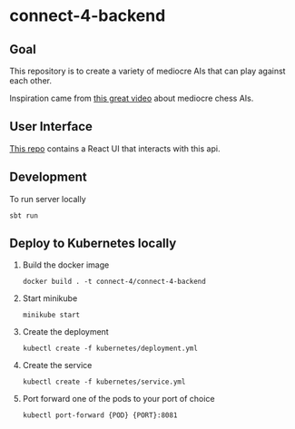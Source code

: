 # connect-4-backend

## Goal

This repository is to create a variety of mediocre AIs that can play against each other.

Inspiration came from [this great video](https://www.youtube.com/watch?v=DpXy041BIlA) about mediocre chess AIs.

## User Interface

[This repo](https://github.com/davisharlan/connect-4) contains a React UI that interacts with this api.

## Development

To run server locally

```sbt run```

## Deploy to Kubernetes locally

1. Build the docker image

    ```docker build . -t connect-4/connect-4-backend```

1. Start minikube

    ```minikube start```

1. Create the deployment

    ```kubectl create -f kubernetes/deployment.yml```

1. Create the service 

    ```kubectl create -f kubernetes/service.yml```

1. Port forward one of the pods to your port of choice

    ```kubectl port-forward {POD} {PORT}:8081```
